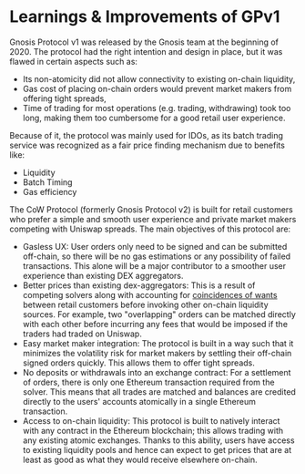 # Learnings & Improvements of GPv1



Gnosis Protocol v1 was released by the Gnosis team at the beginning of 2020. The protocol had the right intention and design in place, but it was flawed in certain aspects such as:

* Its non-atomicity did not allow connectivity to existing on-chain liquidity,
* Gas cost of placing on-chain orders would prevent market makers from offering tight spreads,
* Time of trading for most operations (e.g. trading, withdrawing) took too long, making them too cumbersome for a good retail user experience.

Because of it, the protocol was mainly used for IDOs, as its batch trading service was recognized as a fair price finding mechanism due to benefits like:

* Liquidity
* Batch Timing
* Gas efficiency

The CoW Protocol (formerly Gnosis Protocol v2) is built for retail customers who prefer a simple and smooth user experience and private market makers competing with Uniswap spreads. The main objectives of this protocol are:

* Gasless UX: User orders only need to be signed and can be submitted off-chain, so there will be no gas estimations or any possibility of failed transactions. This alone will be a major contributor to a smoother user experience than existing DEX aggregators.
* Better prices than existing dex-aggregators: This is a result of competing solvers along with accounting for [coincidences of wants](https://en.wikipedia.org/wiki/Coincidence\_of\_wants)  between retail customers before invoking other on-chain liquidity sources. For example, two "overlapping" orders can be matched directly with each other before incurring any fees that would be imposed if the traders had traded on Uniswap.
* Easy market maker integration: The protocol is built in a way such that it minimizes the volatility risk for market makers by settling their off-chain signed orders quickly. This allows them to offer tight spreads.
* No deposits or withdrawals into an exchange contract: For a settlement of orders, there is only one Ethereum transaction required from the solver. This means that all trades are matched and balances are credited directly to the users' accounts atomically in a single Ethereum transaction.
* Access to on-chain liquidity: This protocol is built to natively interact with any contract in the Ethereum blockchain; this allows trading with any existing atomic exchanges. Thanks to this ability, users have access to existing liquidity pools and hence can expect to get prices that are at least as good as what they would receive elsewhere on-chain.

